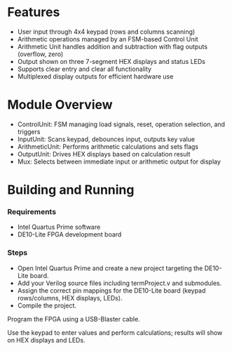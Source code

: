 # Features
- User input through 4x4 keypad (rows and columns scanning)
- Arithmetic operations managed by an FSM-based Control Unit
- Arithmetic Unit handles addition and subtraction with flag outputs (overflow, zero)
- Output shown on three 7-segment HEX displays and status LEDs
- Supports clear entry and clear all functionality
- Multiplexed display outputs for efficient hardware use

# Module Overview
- ControlUnit: FSM managing load signals, reset, operation selection, and triggers
- InputUnit: Scans keypad, debounces input, outputs key value
- ArithmeticUnit: Performs arithmetic calculations and sets flags
- OutputUnit: Drives HEX displays based on calculation result
- Mux: Selects between immediate input or arithmetic output for display

# Building and Running
### Requirements
- Intel Quartus Prime software
- DE10-Lite FPGA development board

### Steps
- Open Intel Quartus Prime and create a new project targeting the DE10-Lite board.
- Add your Verilog source files including termProject.v and submodules.
- Assign the correct pin mappings for the DE10-Lite board (keypad rows/columns, HEX displays, LEDs).
- Compile the project.

Program the FPGA using a USB-Blaster cable.

Use the keypad to enter values and perform calculations; results will show on HEX displays and LEDs.
